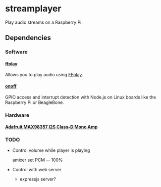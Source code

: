 # streamplayer
Play audio streams on a Raspberry Pi.

## Dependencies

### Software

#### [ffplay](https://www.npmjs.com/package/ffplay)

Allows you to play audio using [FFplay](https://manpages.org/ffplay).

#### [onoff](https://www.npmjs.com/package/onoff)

GPIO access and interrupt detection with Node.js on Linux boards like the Raspberry Pi or BeagleBone.

### Hardware

#### [Adafruit MAX98357 I2S Class-D Mono Amp](https://learn.adafruit.com/adafruit-max98357-i2s-class-d-mono-amp)

### TODO

* Control volume while player is playing

    amixer set PCM -- 100%
    
* Control with web server
    * expressjs server?
